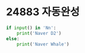 # 24883 자동완성



```python
if input() in 'Nn':
    print('Naver D2')
else:
    print('Naver Whale')
```

